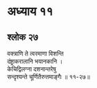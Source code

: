# अध्याय ११

## श्लोक २७

वक्त्राणि ते त्वरमाणा विशन्ति<br>दंष्ट्राकरालानि भयानकानि ।<br>केचिद्विलग्ना दशनान्तरेषु<br>सन्दृश्यन्ते चूर्णितैरुत्तमाङ्गैः ॥ ११-२७॥<br><br>

